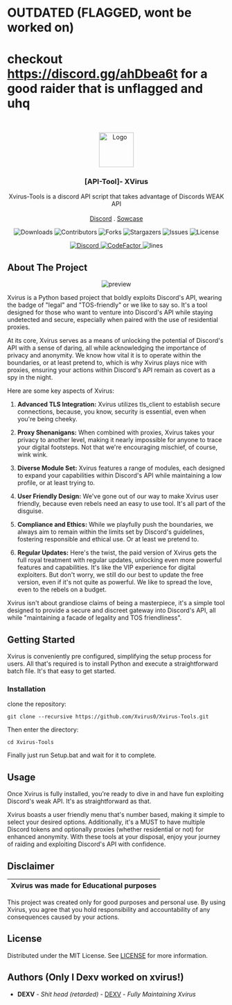 # OUTDATED (FLAGGED, wont be worked on)
# checkout https://discord.gg/ahDbea6t for a good raider that is unflagged and uhq

<br/>
<p align="center">
  <a href="https://github.com/Xvirus-Team/xvirus-tools">
    <img src="https://xvirus.lol/xicon.png" alt="Logo" width="80" height="80">
  </a>

  <h3 align="center">[API-Tool]- XVirus</h3>

  <p align="center">
    Xvirus-Tools is a discord API script that takes advantage of Discords WEAK API
    <br/>
    <br/>
    <a href="https://discord.gg/ahDbea6t">Discord</a>
    .
    <a href="https://xvirus.lol/showcase.mp4">Sowcase</a>
  </p>
</p>

<p align="center">
  <img alt="Downloads" src="https://img.shields.io/github/downloads/Xvirus-Team/xvirus-tools/total">
  <img alt="Contributors" src="https://img.shields.io/github/contributors/Xvirus-Team/xvirus-tools?color=dark-green">
  <img alt="Forks" src="https://img.shields.io/github/forks/Xvirus-Team/xvirus-tools?style=social">
  <img alt="Stargazers" src="https://img.shields.io/github/stars/Xvirus-Team/xvirus-tools?style=social">
  <img alt="Issues" src="https://img.shields.io/github/issues/Xvirus-Team/xvirus-tools">
  <img alt="License" src="https://img.shields.io/github/license/Xvirus-Team/xvirus-tools">
</p>

<p align="center">
  <a href="https://discord.gg/ahDbea6t">
    <img alt="Discord" src="https://img.shields.io/discord/1146496916419526727?label=&logo=discord&logoColor=ffffff&color=C50F1f&labelColor=C50F1f">
  </a>
  <a href="https://www.codefactor.io/repository/github/xvirus-team/xvirus-tools">
    <img src="https://www.codefactor.io/repository/github/DXVVAY/xvirus-tools/badge" alt="CodeFactor" />
  </a>
    <img alt="lines" src="https://sloc.xyz/github/Xvirus-Team/Xvirus-Tools">
</p>

## About The Project

<p align="center">
  <img alt="preview" src="https://github.com/Xvirus-Team/Xvirus-Tools/assets/89728480/842e977d-f4d3-47c4-b222-b3e58fedf979">
</p>

Xvirus is a Python based project that boldly exploits Discord's API, wearing the badge of "legal" and "TOS-friendly" or we like to say so. It's a tool designed for those who want to venture into Discord's API while staying undetected and secure, especially when paired with the use of residential proxies.

At its core, Xvirus serves as a means of unlocking the potential of Discord's API with a sense of daring, all while acknowledging the importance of privacy and anonymity. We know how vital it is to operate within the boundaries, or at least pretend to, which is why Xvirus plays nice with proxies, ensuring your actions within Discord's API remain as covert as a spy in the night.

Here are some key aspects of Xvirus:

1. **Advanced TLS Integration:** Xvirus utilizes tls_client to establish secure connections, because, you know, security is essential, even when you're being cheeky.

2. **Proxy Shenanigans:** When combined with proxies, Xvirus takes your privacy to another level, making it nearly impossible for anyone to trace your digital footsteps. Not that we're encouraging mischief, of course, wink wink.

3. **Diverse Module Set:** Xvirus features a range of modules, each designed to expand your capabilities within Discord's API while maintaining a low profile, or at least trying to.

4. **User Friendly Design:** We've gone out of our way to make Xvirus user friendly, because even rebels need an easy to use tool. It's all part of the disguise.

5. **Compliance and Ethics:** While we playfully push the boundaries, we always aim to remain within the limits set by Discord's guidelines, fostering responsible and ethical use. Or at least we pretend to.

6. **Regular Updates:** Here's the twist, the paid version of Xvirus gets the full royal treatment with regular updates, unlocking even more powerful features and capabilities. It's like the VIP experience for digital exploiters. But don't worry, we still do our best to update the free version, even if it's not quite as powerful. We like to spread the love, even to the rebels on a budget.

Xvirus isn't about grandiose claims of being a masterpiece, it's a simple tool designed to provide a secure and discreet gateway into Discord's API, all while "maintaining a facade of legality and TOS friendliness".

## Getting Started

Xvirus is conveniently pre configured, simplifying the setup process for users. All that's required is to install Python and execute a straightforward batch file. It's that easy to get started.

### Installation

 clone the repository: 
```shell
git clone --recursive https://github.com/Xvirus0/Xvirus-Tools.git
```
Then enter the directory:
```shell
cd Xvirus-Tools
```
Finally just run Setup.bat and wait for it to complete.

## Usage

Once Xvirus is fully installed, you're ready to dive in and have fun exploiting Discord's weak API. It's as straightforward as that.

Xvirus boasts a user friendly menu that's number based, making it simple to select your desired options. Additionally, it's a MUST to have multiple Discord tokens and optionally proxies (whether residential or not) for enhanced anonymity. With these tools at your disposal, enjoy your journey of raiding and exploiting Discord's API with confidence.

## Disclaimer

|Xvirus was made for Educational purposes|
|-------------------------------------------------|
This project was created only for good purposes and personal use.
By using Xvirus, you agree that you hold responsibility and accountability of any consequences caused by your actions.

## License

Distributed under the MIT License. See [LICENSE](https://github.com/Xvirus-Team/xvirus-tools/blob/main/LICENSE) for more information.

## Authors (Only I Dexv worked on xvirus!)

* **DEXV** - *Shit head (retarded)* - [DEXV](https://dexv.lol) - *Fully Maintaining Xvirus*
